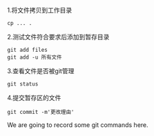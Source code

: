 1.将文件拷贝到工作目录

```
cp ... .
```

2.测试文件符合要求后添加到暂存目录

```
git add files
git add -u 所有文件
```

3.查看文件是否被git管理

```
git status
```

4.提交暂存区的文件

```
git commit -m'更改理由'
```
We are going to record some git commands here.
